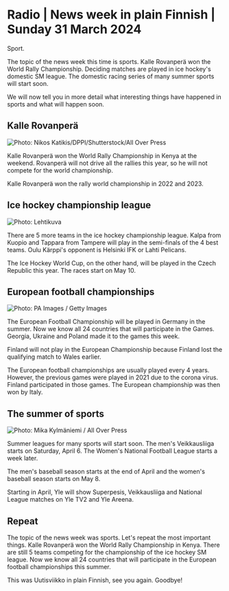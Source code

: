 # Radio \| News week in plain Finnish \| Sunday 31 March 2024

Sport.

The topic of the news week this time is sports. Kalle Rovanperä won the World Rally Championship. Deciding matches are played in ice hockey's domestic SM league. The domestic racing series of many summer sports will start soon.

We will now tell you in more detail what interesting things have happened in sports and what will happen soon.

## Kalle Rovanperä

![ Photo: Nikos Katikis/DPPI/Shutterstock/All Over Press](https://images.cdn.yle.fi/image/upload/c_crop,h_2812,w_5000,x_0,y_0/ar_1.7777777777777777,c_fill,g_faces,h_431,w_767/dpr_1.0/q_auto:eco/f_auto/fl_lossy/v1711788087/39-12646496607cfc220af1)

Kalle Rovanperä won the World Rally Championship in Kenya at the weekend. Rovanperä will not drive all the rallies this year, so he will not compete for the world championship.

Kalle Rovanperä won the rally world championship in 2022 and 2023.

## Ice hockey championship league

![ Photo: Lehtikuva](https://images.cdn.yle.fi/image/upload/c_crop,h_2880,w_5120,x_0,y_0/ar_1.777777777777777,c_fill,g_faces,h_431,w_767/dpr_1.0/q_auto:eco/f_auto/fl_lossy/v1711825179/39-1264711660860f54863b)

There are 5 more teams in the ice hockey championship league. Kalpa from Kuopio and Tappara from Tampere will play in the semi-finals of the 4 best teams. Oulu Kärppi's opponent is Helsinki IFK or Lahti Pelicans.

The Ice Hockey World Cup, on the other hand, will be played in the Czech Republic this year. The races start on May 10.

## European football championships

![ Photo: PA Images / Getty Images](https://images.cdn.yle.fi/image/upload/c_crop,h_2269,w_4034,x_9,y_211/ar_1.7777777777777777,c_fill,g_faces,h_431,w_767/dpr_1.0/q_auto:eco/f_auto/fl_lossy/v1711120956/39-126102165fcc0e7165b5)

The European Football Championship will be played in Germany in the summer. Now we know all 24 countries that will participate in the Games. Georgia, Ukraine and Poland made it to the games this week.

Finland will not play in the European Championship because Finland lost the qualifying match to Wales earlier.

The European football championships are usually played every 4 years. However, the previous games were played in 2021 due to the corona virus. Finland participated in those games. The European championship was then won by Italy.

## The summer of sports

![ Photo: Mika Kylmäniemi / All Over Press](https://images.cdn.yle.fi/image/upload/c_crop,h_2239,w_3990,x_0,y_333/ar_1.7777777777777777,c_fill,g_faces,h_431,w_767/dpr_1.0/q_auto:eco/f_auto/fl_lossy/v1694862895/39-117292165058e058cbd0)

Summer leagues for many sports will start soon. The men's Veikkausliiga starts on Saturday, April 6. The Women's National Football League starts a week later.

The men's baseball season starts at the end of April and the women's baseball season starts on May 8.

Starting in April, Yle will show Superpesis, Veikkausliiga and National League matches on Yle TV2 and Yle Areena.

## Repeat

The topic of the news week was sports. Let's repeat the most important things. Kalle Rovanperä won the World Rally Championship in Kenya. There are still 5 teams competing for the championship of the ice hockey SM league. Now we know all 24 countries that will participate in the European football championships this summer.

This was Uutisviikko in plain Finnish, see you again. Goodbye!
